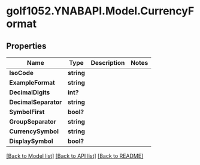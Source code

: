 # golf1052.YNABAPI.Model.CurrencyFormat
## Properties

Name | Type | Description | Notes
------------ | ------------- | ------------- | -------------
**IsoCode** | **string** |  | 
**ExampleFormat** | **string** |  | 
**DecimalDigits** | **int?** |  | 
**DecimalSeparator** | **string** |  | 
**SymbolFirst** | **bool?** |  | 
**GroupSeparator** | **string** |  | 
**CurrencySymbol** | **string** |  | 
**DisplaySymbol** | **bool?** |  | 

[[Back to Model list]](../README.md#documentation-for-models) [[Back to API list]](../README.md#documentation-for-api-endpoints) [[Back to README]](../README.md)

